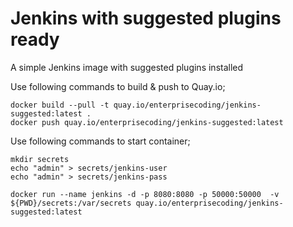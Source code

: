 # Jenkins with suggested plugins ready

A simple Jenkins image with suggested plugins installed

Use following commands to build & push to Quay.io;

```
docker build --pull -t quay.io/enterprisecoding/jenkins-suggested:latest .
docker push quay.io/enterprisecoding/jenkins-suggested:latest
```

Use following commands to start container;

```
mkdir secrets
echo "admin" > secrets/jenkins-user
echo "admin" > secrets/jenkins-pass

docker run --name jenkins -d -p 8080:8080 -p 50000:50000  -v ${PWD}/secrets:/var/secrets quay.io/enterprisecoding/jenkins-suggested:latest

```